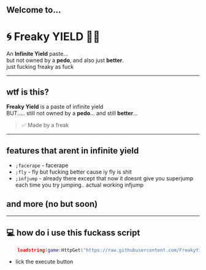 ## Welcome to...
# 🌀 Freaky YIELD 🍑😈

An **Infinite Yield** paste...  
but not owned by a **pedo**, and also just **better**.  
just fucking freaky as fuck

---

## wtf is this?

**Freaky Yield** is a paste of infinite yield  
BUT..... still not owned by a **pedo**... and still **better**...

> ✅ Made by a freak

---

## features that arent in infinite yield

- `;facerape` - facerape  
- `;fly` - fly but fucking better cause iy fly is shit  
- `;infjump` - already there except that now it doesnt give you superjump each time you try jumping.. actual working infjump  
## and more (no but soon)

---

## 💻 how do i use this fuckass script

```lua
    loadstring(game:HttpGet("https://raw.githubusercontent.com/FreakyYield/yieldfreaky/refs/heads/main/main/script.luau"))()
```

- lick the execute button